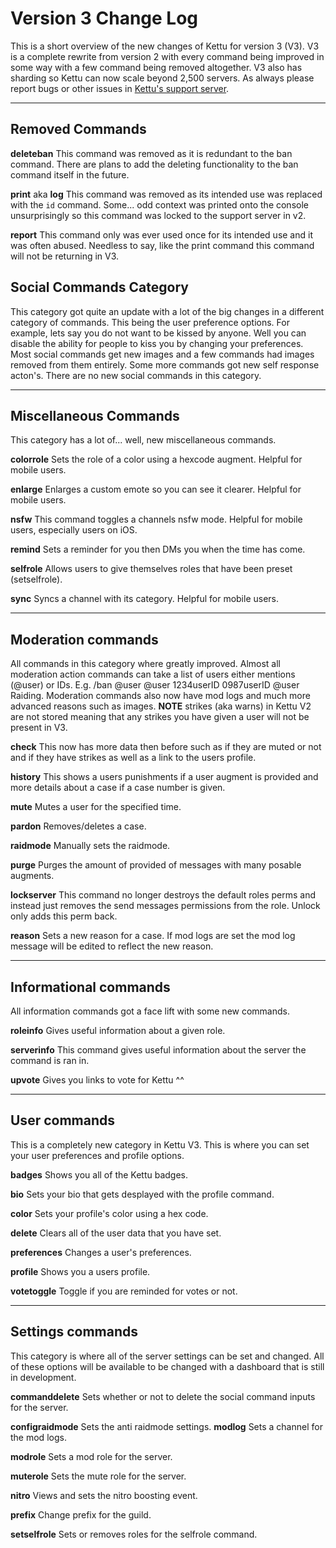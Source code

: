 # Version 3 Change Log

This is a short overview of the new changes of Kettu for version 3 (V3). V3 is a complete rewrite from version 2 with every command being improved in some way with a few command being removed altogether. V3 also has sharding so Kettu can now scale  beyond 2,500 servers. As always please report bugs or other issues in [Kettu's support server](https://kettu.cc/support).

-----------

## Removed Commands

**deleteban**
This command was removed as it is redundant to the ban command. There are plans to add the deleting functionality to the ban command itself in the future.

**print** aka **log**
This command was removed as its intended use was replaced with the `id` command. Some... odd context was printed onto the console unsurprisingly so this command was locked to the support server in v2.

**report**
This command only was ever used once for its intended use and it was often abused. Needless to say, like the print command this command will not be returning in V3.

## Social Commands Category

This category got quite an update with a lot of the big changes in a different category of commands. This being the user preference options. For example, lets say you do not want to be kissed by anyone. Well you can disable the ability for people to kiss you by changing your preferences. Most social commands get new images and a few commands had images removed from them entirely. Some more commands got new self response acton's. There are no new social commands in this category.

-------

## Miscellaneous Commands

This category has a lot of... well, new miscellaneous commands.

**colorrole** Sets the role of a color using a hexcode augment. Helpful for mobile users.

**enlarge** Enlarges a custom emote so you can see it clearer. Helpful for mobile users.

**nsfw** This command toggles a channels nsfw mode. Helpful for mobile users, especially users on iOS.

**remind** Sets a reminder for you then DMs you when the time has come.

**selfrole** Allows users to give themselves roles that have been preset (setselfrole).

**sync** Syncs a channel with its category. Helpful for mobile users.

----------

## Moderation commands

All commands in this category where greatly improved. Almost all moderation action commands can take a list of users either mentions (@user) or IDs. E.g. /ban @user @user 1234userID 0987userID @user Raiding. Moderation commands also now have mod logs and much more advanced reasons such as images. **NOTE** strikes (aka warns) in Kettu V2 are not stored meaning that any strikes you have given a user will not be present in V3.

**check** This now has more data then before such as if they are muted or not and if they have strikes as well as a link to the users profile.

**history** This shows a users punishments if a user augment is provided and more details about a case if a case number is given.

**mute** Mutes a user for the specified time.

**pardon** Removes/deletes a case.

**raidmode** Manually sets the raidmode.

**purge** Purges the amount of provided of messages with many posable augments.

**lockserver** This command no longer destroys the default roles perms and instead just removes the send messages permissions from the role. Unlock only adds this perm back.

**reason** Sets a new reason for a case. If mod logs are set the mod log message will be edited to reflect the new reason.

---------

## Informational commands

All information commands got a face lift with some new commands.

**roleinfo** Gives useful information about a given role.

**serverinfo** This command gives useful information about the server the command is ran in.

**upvote** Gives you links to vote for Kettu ^^

-------

## User commands

This is a completely new category in Kettu V3. This is where you can set your user preferences and profile options.

**badges** Shows you all of the Kettu badges.

**bio** Sets your bio that gets desplayed with the profile command.

**color** Sets your profile's color using a hex code.

**delete** Clears all of the user data that you have set.

**preferences** Changes a user's preferences.

**profile** Shows you a users profile.

**votetoggle** Toggle if you are reminded for votes or not.

---------

## Settings commands

This category is where all of the server settings can be set and changed. All of these options will be available to be changed with a dashboard that is still in development.

**commanddelete** Sets whether or not to delete the social command inputs for the server.

**configraidmode** Sets the anti raidmode settings.
**modlog** Sets a channel for the mod logs.

**modrole** Sets a mod role for the server.

**muterole** Sets the mute role for the server.

**nitro** Views and sets the nitro boosting event.

**prefix** Change prefix for the guild.

**setselfrole** Sets or removes roles for the selfrole command.
